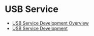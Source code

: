 # USB Service

  - [USB Service Development Overview](usb-overview.md)
  - [USB Service Development](usb-guidelines.md)

